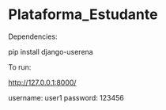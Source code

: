 Plataforma_Estudante
====================


Dependencies:

pip install django-userena



To run:

http://127.0.0.1:8000/


username: user1
password: 123456
